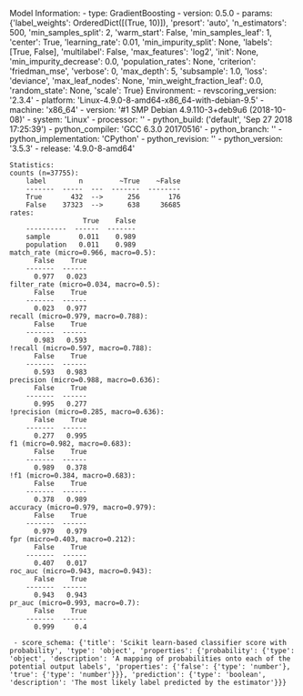 Model Information:
	 - type: GradientBoosting
	 - version: 0.5.0
	 - params: {'label_weights': OrderedDict([(True, 10)]), 'presort': 'auto', 'n_estimators': 500, 'min_samples_split': 2, 'warm_start': False, 'min_samples_leaf': 1, 'center': True, 'learning_rate': 0.01, 'min_impurity_split': None, 'labels': [True, False], 'multilabel': False, 'max_features': 'log2', 'init': None, 'min_impurity_decrease': 0.0, 'population_rates': None, 'criterion': 'friedman_mse', 'verbose': 0, 'max_depth': 5, 'subsample': 1.0, 'loss': 'deviance', 'max_leaf_nodes': None, 'min_weight_fraction_leaf': 0.0, 'random_state': None, 'scale': True}
	Environment:
	 - revscoring_version: '2.3.4'
	 - platform: 'Linux-4.9.0-8-amd64-x86_64-with-debian-9.5'
	 - machine: 'x86_64'
	 - version: '#1 SMP Debian 4.9.110-3+deb9u6 (2018-10-08)'
	 - system: 'Linux'
	 - processor: ''
	 - python_build: ('default', 'Sep 27 2018 17:25:39')
	 - python_compiler: 'GCC 6.3.0 20170516'
	 - python_branch: ''
	 - python_implementation: 'CPython'
	 - python_revision: ''
	 - python_version: '3.5.3'
	 - release: '4.9.0-8-amd64'
	
	Statistics:
	counts (n=37755):
		label        n         ~True    ~False
		-------  -----  ---  -------  --------
		True       432  -->      256       176
		False    37323  -->      638     36685
	rates:
		              True    False
		----------  ------  -------
		sample       0.011    0.989
		population   0.011    0.989
	match_rate (micro=0.966, macro=0.5):
		  False    True
		-------  ------
		  0.977   0.023
	filter_rate (micro=0.034, macro=0.5):
		  False    True
		-------  ------
		  0.023   0.977
	recall (micro=0.979, macro=0.788):
		  False    True
		-------  ------
		  0.983   0.593
	!recall (micro=0.597, macro=0.788):
		  False    True
		-------  ------
		  0.593   0.983
	precision (micro=0.988, macro=0.636):
		  False    True
		-------  ------
		  0.995   0.277
	!precision (micro=0.285, macro=0.636):
		  False    True
		-------  ------
		  0.277   0.995
	f1 (micro=0.982, macro=0.683):
		  False    True
		-------  ------
		  0.989   0.378
	!f1 (micro=0.384, macro=0.683):
		  False    True
		-------  ------
		  0.378   0.989
	accuracy (micro=0.979, macro=0.979):
		  False    True
		-------  ------
		  0.979   0.979
	fpr (micro=0.403, macro=0.212):
		  False    True
		-------  ------
		  0.407   0.017
	roc_auc (micro=0.943, macro=0.943):
		  False    True
		-------  ------
		  0.943   0.943
	pr_auc (micro=0.993, macro=0.7):
		  False    True
		-------  ------
		  0.999     0.4
	
	 - score_schema: {'title': 'Scikit learn-based classifier score with probability', 'type': 'object', 'properties': {'probability': {'type': 'object', 'description': 'A mapping of probabilities onto each of the potential output labels', 'properties': {'false': {'type': 'number'}, 'true': {'type': 'number'}}}, 'prediction': {'type': 'boolean', 'description': 'The most likely label predicted by the estimator'}}}

